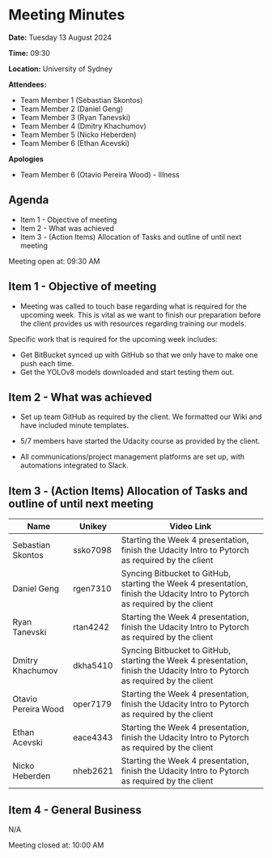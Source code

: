 # Meeting Minutes

**Date:** Tuesday 13 August 2024

**Time:** 09:30 

**Location:** University of Sydney

**Attendees:**

* Team Member 1 (Sebastian Skontos)
* Team Member 2 (Daniel Geng)
* Team Member 3 (Ryan Tanevski)
* Team Member 4 (Dmitry Khachumov)
* Team Member 5 (Nicko Heberden)
* Team Member 6 (Ethan Acevski)


**Apologies**

* Team Member 6 (Otavio Pereira Wood) - Illness

## Agenda

* Item 1 - Objective of meeting
* Item 2 - What was achieved
* Item 3 - (Action Items) Allocation of Tasks and outline of until next meeting

Meeting open at: 09:30 AM

## Item 1 - Objective of meeting

* Meeting was called to touch base regarding what is required for the upcoming week. This is vital as we want to finish our preparation before the client provides us with resources regarding training our models.

Specific work that is required for the upcoming week includes:
* Get BitBucket synced up with GitHub so that we only have to make one push each time.
* Get the YOLOv8 models downloaded and start testing them out.


## Item 2 - What was achieved

* Set up team GitHub as required by the client. We formatted our Wiki and have included minute templates.

* 5/7 members have started the Udacity course as provided by the client.

* All communications/project management platforms are set up, with automations integrated to Slack.


## Item 3 - (Action Items) Allocation of Tasks and outline of until next meeting

| Name | Unikey | Video Link |
|--|--|--|
| Sebastian Skontos | ssko7098 | Starting the Week 4 presentation, finish the Udacity Intro to Pytorch as required by the client |
| Daniel Geng | rgen7310 | Syncing Bitbucket to GitHub, starting the Week 4 presentation, finish the Udacity Intro to Pytorch as required by the client |
| Ryan Tanevski | rtan4242 | Starting the Week 4 presentation, finish the Udacity Intro to Pytorch as required by the client |
| Dmitry Khachumov | dkha5410 | Syncing Bitbucket to GitHub, starting the Week 4 presentation, finish the Udacity Intro to Pytorch as required by the client |
| Otavio Pereira Wood | oper7179 | Starting the Week 4 presentation, finish the Udacity Intro to Pytorch as required by the client |
| Ethan Acevski | eace4343 | Starting the Week 4 presentation, finish the Udacity Intro to Pytorch as required by the client |
| Nicko Heberden | nheb2621 | Starting the Week 4 presentation, finish the Udacity Intro to Pytorch as required by the client|

## Item 4 - General Business
N/A


Meeting closed at:  10:00 AM
